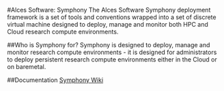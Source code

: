 #Alces Software: Symphony
The Alces Software Symphony deployment framework is a set of tools and conventions wrapped into a set of discrete virtual machine designed to deploy, manage and monitor both HPC and Cloud research compute environments.

##Who is Symphony for?
Symphony is designed to deploy, manage and monitor research compute environments - it is designed for administrators to deploy persistent research compute environments either in the Cloud or on baremetal.

##Documentation
[Symphony Wiki](https://github.com/alces-software/symphony/wiki/)

